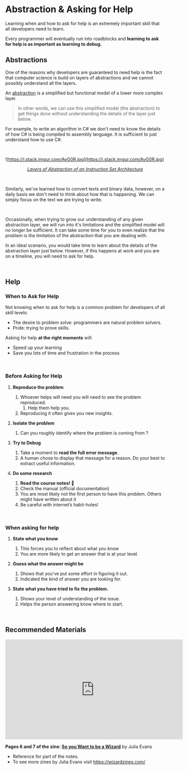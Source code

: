 # Abstraction & Asking for Help

Learning when and how to ask for help is an extremely important skill that all developers need to learn.

Every programmer will eventually run into roadblocks and **learning to ask for help is as important as learning to debug.** 



## Abstractions

One of the reasons why developers are guaranteed to need help is the fact that computer science is build on layers of abstractions and we cannot possibly understand all the layers.

An [abstraction](https://computersciencewiki.org/index.php/Abstraction) is a simplified but functional model of a lower more complex layer.

> In other words, we can use this simplified model (the abstraction) to get things done without understanding the details of the layer just below.



For example, to write an algorithm in C# we don't need to know the details of how C# is being compiled to assembly language. It is sufficient to just understand how to use C#.

<br>

![https://i.stack.imgur.com/AvG0R.jpg](https://i.stack.imgur.com/AvG0R.jpg)

<p align="center"><a href="https://electronics.stackexchange.com/questions/353915/what-is-the-role-of-isa-instruction-set-architecture-in-the-comp-arch-abstract"><em>Layers of Abstraction of an Instruction Set Architecture</em></a></p>

<br>

Similarly, we've learned how to convert texts and binary data, however, on a daily basis we don't need to think about how that is happening. We can simply focus on the text we are trying to write.

<br>

Occasionally, when trying to grow our understanding of any given abstraction layer, we will run into it's limitations and the simplified model will no longer be sufficient. It can take some time for you to even realize that the problem is the limitation of the abstraction that you are dealing with.

In an ideal scenario, you would take time to learn about the details of the abstraction layer just below. However, if this happens at work and you are on a timeline, you will need to ask for help.

<br>

## Help

### When to Ask for Help

Not knowing when to ask for help is a common problem for developers of all skill levels:

- The desire to problem solve: programmers are natural problem solvers.
- Pride: trying to prove skills.



Asking for help **at the right moments** will:

- Speed up your learning
- Save you lots of time and frustration in the process

<br>

### Before Asking for Help

1. **Reproduce the problem**

   1. Whoever helps will need you will need to see the problem reproduced.
      1. Help them help you.
   2. Reproducing it often gives you new insights.

   

2. **Isolate the problem**

   1. Can you roughly identify where the problem is coming from ?

   

3. **Try to Debug**

   1. Take a moment to **read the full error message**.
   2. A human chose to display that message for a reason. Do your best to extract useful information.

   

4. **Do some research**

   1. **Read the course notes! 🙏**
   2. Check the manual (official documentation)
   3. You are most likely not the first person to have this problem. Others might have written about it
   4. Be careful with internet’s habit-holes!

<br>

### When asking for help

1. **State what you know**

   1. This forces you to reflect about what you know
   2. You are more likely to get an answer that is at your level.

   

2. **Guess what the answer might be**

   1. Shows that you've put some effort in figuring it out.
   2. Indicated the kind of answer you are looking for.

   

3. **State what you have tried to fix the problem.**

   1. Shows your level of understanding of the issue.
   2. Helps the person answering know where to start.
   
   

<br>

## Recommended Materials

<iframe width="560" height="315" src="https://www.youtube.com/embed/p7nGcY73epw" frameborder="0" allow="accelerometer; autoplay; clipboard-write; encrypted-media; gyroscope; picture-in-picture" allowfullscreen></iframe>

<br>

**Pages 6 and 7 of the zine: [So you Want to be a Wizard](https://jvns.ca/wizard-zine.pdf#page=6)** by Julia Evans

- Reference for part of the notes.
- To see more zines by Julia Evans visit https://wizardzines.com/

